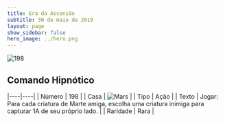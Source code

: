 ```yaml
---
title: Era da Ascensão
subtitle: 30 de maio de 2019
layout: page
show_sidebar: false
hero_image: ../hero.png
---
```


![198](https://cdn.keyforgegame.com/media/card_front/pt/435_198_FXX64Q6GHFPV_pt.png)

## Comando Hipnótico

|----|----|
| Número | 198 |
| Casa | ![Mars](https://archonarcana.com/images/thumb/d/de/Mars.png/22px-Mars.png "Marte") |
| Tipo | Ação |
| Texto | Jogar: Para cada criatura de Marte amiga, escolha uma criatura inimiga para capturar 1A de seu próprio lado. |
| Raridade | Rara |
